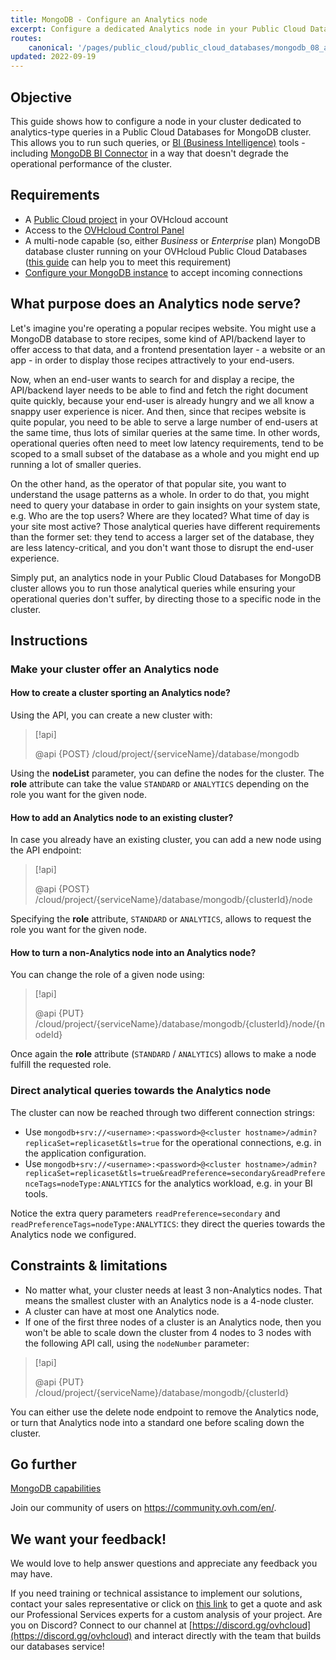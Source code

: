 ```yaml
---
title: MongoDB - Configure an Analytics node
excerpt: Configure a dedicated Analytics node in your Public Cloud Databases for MongoDB to support analytics workloads
routes:
    canonical: '/pages/public_cloud/public_cloud_databases/mongodb_08_analytics'
updated: 2022-09-19
---
```


## Objective

This guide shows how to configure a node in your cluster dedicated to analytics-type queries in a Public Cloud Databases for MongoDB cluster. This allows you to run such queries, or [BI (Business Intelligence)](https://en.wikipedia.org/wiki/Business_intelligence) tools - including [MongoDB BI Connector](https://www.mongodb.com/products/bi-connector) in a way that doesn't degrade the operational performance of the cluster.

## Requirements

- A [Public Cloud project](https://www.ovhcloud.com/de/public-cloud/) in your OVHcloud account
- Access to the [OVHcloud Control Panel](https://www.ovh.com/auth/?action=gotomanager&from=https://www.ovh.de/&ovhSubsidiary=de)
- A multi-node capable (so, either *Business* or *Enterprise* plan) MongoDB database cluster running on your OVHcloud Public Cloud Databases ([this guide](/pages/public_cloud/public_cloud_databases/databases_01_order_control_panel) can help you to meet this requirement)
- [Configure your MongoDB instance](/pages/public_cloud/public_cloud_databases/mongodb_02_manage_control_panel) to accept incoming connections

## What purpose does an Analytics node serve?

Let's imagine you're operating a popular recipes website. You might use a MongoDB database to store recipes, some kind of API/backend layer to offer access to that data, and a frontend presentation layer - a website or an app - in order to display those recipes attractively to your end-users.

Now, when an end-user wants to search for and display a recipe, the API/backend layer needs to be able to find and fetch the right document quite quickly, because your end-user is already hungry and we all know a snappy user experience is nicer. And then, since that recipes website is quite popular, you need to be able to serve a large number of end-users at the same time, thus lots of similar queries at the same time. In other words, operational queries often need to meet low latency requirements, tend to be scoped to a small subset of the database as a whole and you might end up running a lot of smaller queries.

On the other hand, as the operator of that popular site, you want to understand the usage patterns as a whole. In order to do that, you might need to query your database in order to gain insights on your system state, e.g. Who are the top users? Where are they located? What time of day is your site most active? Those analytical queries have different requirements than the former set: they tend to access a larger set of the database, they are less latency-critical, and you don't want those to disrupt the end-user experience.

Simply put, an analytics node in your Public Cloud Databases for MongoDB cluster allows you to run those analytical queries while ensuring your operational queries don't suffer, by directing those to a specific node in the cluster.

## Instructions

### Make your cluster offer an Analytics node

#### How to create a cluster sporting an Analytics node?

Using the API, you can create a new cluster with:

> [!api]
>
> @api {POST} /cloud/project/{serviceName}/database/mongodb
>

Using the **nodeList** parameter, you can define the nodes for the cluster. The **role** attribute can take the value `STANDARD` or `ANALYTICS` depending on the role you want for the given node.

#### How to add an Analytics node to an existing cluster?

In case you already have an existing cluster, you can add a new node using the API endpoint:

> [!api]
>
> @api {POST} /cloud/project/{serviceName}/database/mongodb/{clusterId}/node
>

Specifying the **role** attribute, `STANDARD` or `ANALYTICS`, allows to request the role you want for the given node.

#### How to turn a non-Analytics node into an Analytics node?

You can change the role of a given node using:

> [!api]
>
> @api {PUT} /cloud/project/{serviceName}/database/mongodb/{clusterId}/node/{nodeId}
>

Once again the **role** attribute (`STANDARD` / `ANALYTICS`) allows to make a node fulfill the requested role.

### Direct analytical queries towards the Analytics node

The cluster can now be reached through two different connection strings:

- Use `mongodb+srv://<username>:<password>@<cluster hostname>/admin?replicaSet=replicaset&tls=true` for the operational connections, e.g. in the application configuration.
- Use `mongodb+srv://<username>:<password>@<cluster hostname>/admin?replicaSet=replicaset&tls=true&readPreference=secondary&readPreferenceTags=nodeType:ANALYTICS` for the analytics workload, e.g. in your BI tools.

Notice the extra query parameters `readPreference=secondary` and `readPreferenceTags=nodeType:ANALYTICS`: they direct the queries towards the Analytics node we configured.

## Constraints & limitations

- No matter what, your cluster needs at least 3 non-Analytics nodes. That means the smallest cluster with an Analytics node is a 4-node cluster.
- A cluster can have at most one Analytics node.
- If one of the first three nodes of a cluster is an Analytics node, then you won't be able to scale down the cluster from 4 nodes to 3 nodes with the following API call, using the `nodeNumber` parameter:

> [!api]
>
> @api {PUT} /cloud/project/{serviceName}/database/mongodb/{clusterId}
>

You can either use the delete node endpoint to remove the Analytics node, or turn that Analytics node into a standard one before scaling down the cluster.

## Go further

[MongoDB capabilities](/pages/public_cloud/public_cloud_databases/mongodb_01_concept_capabilities)

Join our community of users on <https://community.ovh.com/en/>.

## We want your feedback!

We would love to help answer questions and appreciate any feedback you may have.

If you need training or technical assistance to implement our solutions, contact your sales representative or click on [this link](https://www.ovhcloud.com/de/professional-services/) to get a quote and ask our Professional Services experts for a custom analysis of your project.
Are you on Discord? Connect to our channel at [https://discord.gg/ovhcloud](https://discord.gg/ovhcloud) and interact directly with the team that builds our databases service!
